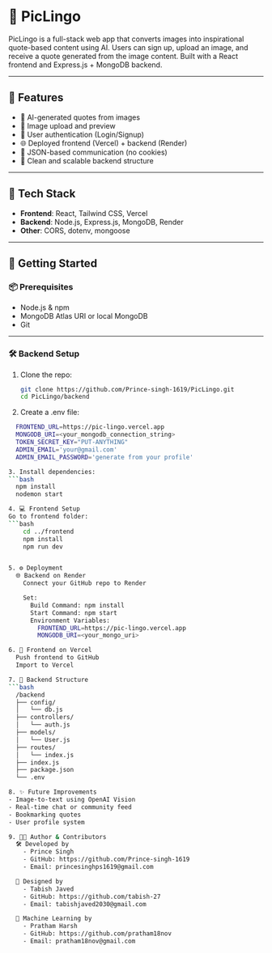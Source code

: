 # 📸 PicLingo

PicLingo is a full-stack web app that converts images into inspirational quote-based content using AI. Users can sign up, upload an image, and receive a quote generated from the image content. Built with a React frontend and Express.js + MongoDB backend.

---

## 📌 Features

- 🧠 AI-generated quotes from images  
- 📸 Image upload and preview  
- 🔐 User authentication (Login/Signup)  
- 🌐 Deployed frontend (Vercel) + backend (Render)  
- 🔄 JSON-based communication (no cookies)  
- 🧱 Clean and scalable backend structure

---

## 🧩 Tech Stack

- **Frontend**: React, Tailwind CSS, Vercel
- **Backend**: Node.js, Express.js, MongoDB, Render
- **Other**: CORS, dotenv, mongoose

---

## 🚀 Getting Started

### 📦 Prerequisites

- Node.js & npm
- MongoDB Atlas URI or local MongoDB
- Git

---

### 🛠️ Backend Setup

1. Clone the repo:
   ```bash
   git clone https://github.com/Prince-singh-1619/PicLingo.git
   cd PicLingo/backend

2. Create a .env file:
  ```bash
    FRONTEND_URL=https://pic-lingo.vercel.app
    MONGODB_URI=<your_mongodb_connection_string>
    TOKEN_SECRET_KEY="PUT-ANYTHING"
    ADMIN_EMAIL='your@gmail.com'
    ADMIN_EMAIL_PASSWORD='generate from your profile'

3. Install dependencies:
  ```bash
    npm install
    nodemon start

4. 💻 Frontend Setup
  Go to frontend folder:
  ```bash
      cd ../frontend
      npm install
      npm run dev


5. ⚙️ Deployment
    🌐 Backend on Render
      Connect your GitHub repo to Render

      Set:
        Build Command: npm install
        Start Command: npm start
        Environment Variables:
          FRONTEND_URL=https://pic-lingo.vercel.app
          MONGODB_URI=<your_mongo_uri>

6. 📲 Frontend on Vercel
    Push frontend to GitHub
    Import to Vercel

7. 📁 Backend Structure
  ```bash
    /backend
    ├── config/
    │   └── db.js
    ├── controllers/
    │   └── auth.js
    ├── models/
    │   └── User.js
    ├── routes/
    │   └── index.js
    ├── index.js
    ├── package.json
    └── .env

8. ✨ Future Improvements
  - Image-to-text using OpenAI Vision
  - Real-time chat or community feed
  - Bookmarking quotes
  - User profile system

9. 👨‍💻 Author & Contributors
    🛠 Developed by
      - Prince Singh
      - GitHub: https://github.com/Prince-singh-1619
      - Email: princesinghps1619@gmail.com

    🎨 Designed by
      - Tabish Javed
      - GitHub: https://github.com/tabish-27
      - Email: tabishjaved2030@gmail.com

    🤖 Machine Learning by
      - Pratham Harsh
      - GitHub: https://github.com/pratham18nov
      - Email: pratham18nov@gmail.com
